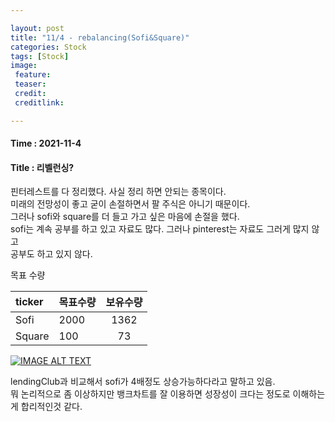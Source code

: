 ```yaml
---

layout: post
title: "11/4 - rebalancing(Sofi&Square)"
categories: Stock
tags: [Stock]
image:
 feature: 
 teaser: 
 credit:
 creditlink:

---
```


#### Time : 2021-11-4
#### Title : 리벨런싱?

핀터레스트를 다 정리했다. 사실 정리 하면 안되는 종목이다.<br>
미래의 전망성이 좋고 굳이 손절하면서 팔 주식은 아니기 때문이다.<br>
그러나 sofi와 square를 더 들고 가고 싶은 마음에 손절을 했다.<br>
sofi는 계속 공부를 하고 있고 자료도 많다. 그러나 pinterest는 자료도 그러게 많지 않고<br>
공부도 하고 있지 않다.<br>

목표 수량<br>

ticker| 목표수량 | 보유수량
:------------- | :------------- | :----------: 
Sofi | 2000 | 1362
Square | 100 | 73

[![IMAGE ALT TEXT](https://img.youtube.com/vi/4gXeJXZNiuI/0.jpg)](https://www.youtube.com/watch?v=4gXeJXZNiuI "Video Title")

lendingClub과 비교해서 sofi가 4배정도 상승가능하다라고 말하고 있음.<br>
뭐 논리적으로 좀 이상하지만 뱅크차트를 잘 이용하면 성장성이 크다는 정도로 이해하는게 합리적인것 같다.<br>





